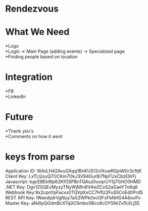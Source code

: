 # Rendezvous

# What We Need
*Logo <br>
*Login -> Main Page (adding events) -> Specialized page <br>
*Finding people based on location 

# Integration
*FB <br>
*LinkedIn 

# Future
*Thank you's <br>
*Comments on how it went 

# keys from parse

Application ID: W4sLH42AvuGXqq1BnKUS12cIXuwRGjnW0r3cftjK
<br>
Client Key: LxTLQouQ7OCKm7OkJ3V94Gur8i7NpTUxCbzE9rFj
<br>
Javascript: bgcEBEkWp62KfOSPBnTQAsz0uxqrUY5j7GHO0HMD
<br>
.NET Key: Dgv1ZGQEvMyzyTNyWjMIn8V4wZCoS2aGaeYTo6q6
<br> 
Webhook Key:9x2cpnYpFacxx0TQVpXxCC7H1U2FuS5CnEd0PrdS
<br>
REST API Key: lWandijdrVgNuy7aG2WPk0vcl3FxFkNHG4A6ovPv
<br>
Master Key: aN4lpQGdmBcXTq0OSmbo5Bcc8cOYSNrZv5UILjSE